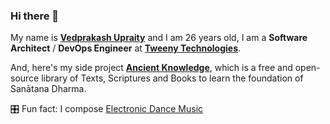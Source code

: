 ### Hi there 👋

My name is **[Vedprakash Upraity](https://www.linkedin.com/in/vedupraity/)** and I am <!-- Begin AGE -->26<!-- End AGE --> years old, I am a **Software Architect** / **DevOps Engineer** at **[Tweeny Technologies](https://www.tweeny.in/)**.

And, here's my side project **[Ancient Knowledge](https://www.ancientknowledge.in/)**, which is a free and open-source library of Texts, Scriptures and Books to learn the foundation of Sanātana Dharma.

🎛️ Fun fact: I compose [Electronic Dance Music](https://www.youtube.com/blurfoxmusic)
